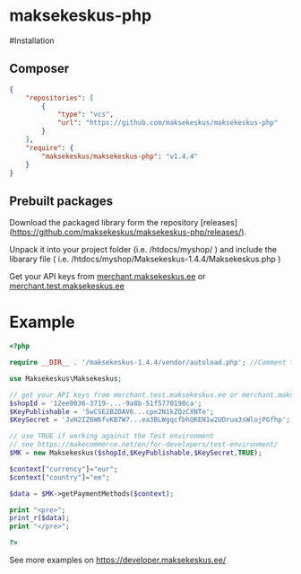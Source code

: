 maksekeskus-php
===============

#Installation

## Composer

``` json
{
    "repositories": [
        {
            "type": "vcs",
            "url": "https://github.com/maksekeskus/maksekeskus-php"
        }
    ],
    "require": {
        "maksekeskus/maksekeskus-php": "v1.4.4"
    }
}
```

## Prebuilt packages

Download the packaged library form the repository [releases]
(https://github.com/maksekeskus/maksekeskus-php/releases/).

Unpack it into your project folder (i.e. /htdocs/myshop/ )
and include the libarary file ( i.e. /htdocs/myshop/Maksekeskus-1.4.4/Maksekeskus.php )

Get your API keys from [merchant.maksekeskus.ee](https://merchant.maksekeskus.ee) or [merchant.test.maksekeskus.ee](https://merchant.test.maksekeskus.ee)

# Example

``` php
<?php

require __DIR__ . '/maksekeskus-1.4.4/vendor/autoload.php'; //Comment this line out if you are using Composer to build your project

use Maksekeskus\Maksekeskus;

// get your API keys from merchant.test.maksekeskus.ee or merchant.maksekeskus.ee
$shopId = '12ee0036-3719-...-9a8b-51f5770190ca';
$KeyPublishable = '5wCSE2B2OAV6...cpe2N1kZQzCXNTe';
$KeySecret = 'JvH2IZ6W6fvKB7W7...ea3BLWgqcfbhQKEN1w2UDrua3sWlojPGfhp';

// use TRUE if working against the Test environment
// see https://makecommerce.net/en/for-developers/test-environment/
$MK = new Maksekeskus($shopId,$KeyPublishable,$KeySecret,TRUE);

$context["currency"]="eur";
$context["country"]="ee";

$data = $MK->getPaymentMethods($context);

print "<pre>";
print_r($data);
print "</pre>";

?>
```

See more examples on https://developer.maksekeskus.ee/ 


